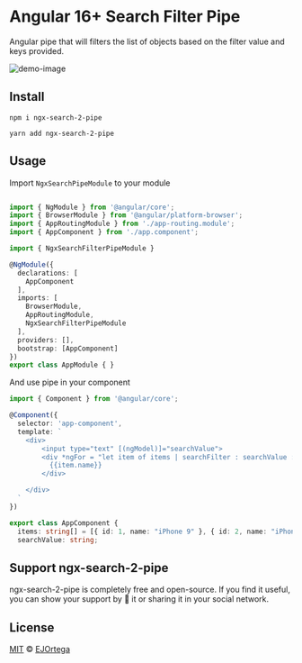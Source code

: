 # Angular 16+ Search Filter Pipe

Angular pipe that will filters the list of objects based on the filter value and keys provided.

![demo-image](https://i.imgur.com/hAmmM6v.gif)

## Install
```
npm i ngx-search-2-pipe
```

```
yarn add ngx-search-2-pipe
```

## Usage

Import `NgxSearchPipeModule` to your module

```typescript 

import { NgModule } from '@angular/core';
import { BrowserModule } from '@angular/platform-browser';
import { AppRoutingModule } from './app-routing.module';
import { AppComponent } from './app.component';

import { NgxSearchFilterPipeModule }

@NgModule({
  declarations: [
    AppComponent
  ],
  imports: [
    BrowserModule,
    AppRoutingModule,
    NgxSearchFilterPipeModule
  ],
  providers: [],
  bootstrap: [AppComponent]
})
export class AppModule { }

```

And use pipe in your component

```typescript
import { Component } from '@angular/core';

@Component({
  selector: 'app-component',
  template: `
    <div>
        <input type="text" [(ngModel)]="searchValue">
        <div *ngFor = "let item of items | searchFilter : searchValue : ['name']" >
          {{item.name}}
        </div>

    </div>  
  `
})

export class AppComponent {
  items: string[] = [{ id: 1, name: "iPhone 9" }, { id: 2, name: "iPhone X" }, { id: 3, name: "Samsung Universe 9" }, { id: 4, name: "OPPOF19" }, { id: 5, name: "Huawei P30" }, { id: 6, name: "Macbook Pro" }];
  searchValue: string;
```

## Support ngx-search-2-pipe

ngx-search-2-pipe is completely free and open-source. If you find it useful, you can show your support by 🌟 it or sharing it in your social network.

## License

[MIT](https://tldrlegal.com/license/mit-license) © [EJOrtega](https://github.com/ejportega/ngx-search-pipe)
